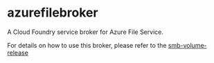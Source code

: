 # azurefilebroker

A Cloud Foundry service broker for Azure File Service.

For details on how to use this broker, please refer to the [smb-volume-release](https://github.com/AbelHu/smb-volume-release)
